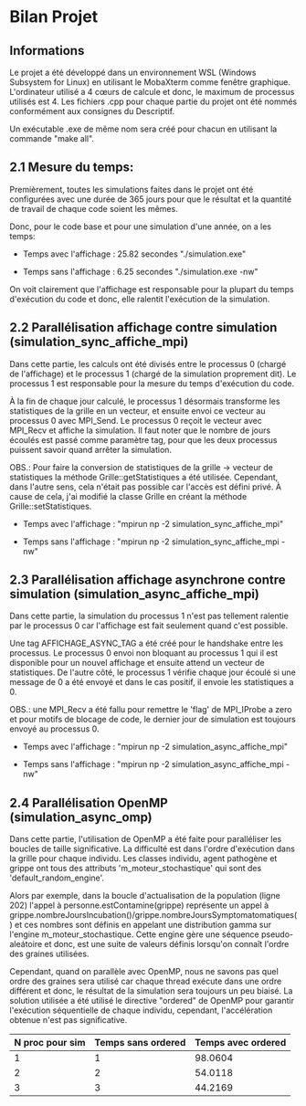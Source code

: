 
# Bilan Projet

## Informations

Le projet a été développé dans un environnement WSL (Windows Subsystem for Linux) en utilisant le MobaXterm comme fenêtre graphique. L'ordinateur utilisé a 4 cœurs de calcule et donc, le maximum de processus utilisés est 4. Les fichiers .cpp pour chaque partie du projet ont été nommés conformément aux consignes du Descriptif. 

Un exécutable .exe de même nom sera créé pour chacun en utilisant la commande "make all".

## 2.1 Mesure du temps:
Premièrement, toutes les simulations faites dans le projet ont été configurées avec une durée de 365 jours pour que le résultat et la quantité de travail de chaque code soient les mêmes.

Donc, pour le code base et pour une simulation d'une année, on a les temps:

- Temps avec l'affichage : 25.82 secondes "./simulation.exe"

- Temps sans l'affichage : 6.25 secondes "./simulation.exe -nw"

On voit clairement que l'affichage est responsable pour la plupart du temps d'exécution du code et donc, elle ralentit l'exécution de la simulation.

## 2.2 Parallélisation affichage contre simulation (simulation_sync_affiche_mpi)
Dans cette partie, les calculs ont été divisés entre le processus 0 (chargé de l'affichage) et le processus 1 (chargé de la simulation proprement dit). Le processus 1 est responsable pour la mesure du temps d'exécution du code.

À la fin de chaque jour calculé, le processus 1 désormais transforme les statistiques de la grille en un vecteur, et ensuite envoi ce vecteur au processus 0 avec MPI_Send. Le processus 0 reçoit le vecteur avec MPI_Recv et affiche la simulation. Il faut noter que le nombre de jours écoulés est passé comme paramètre tag, pour que les deux processus puissent savoir quand arrêter la simulation.

OBS.: Pour faire la conversion de statistiques de la grille -> vecteur de statistiques la méthode Grille::getStatistiques a été utilisée. Cependant, dans l'autre sens, cela n'était pas possible car l'accès est défini privé. À cause de cela, j'ai modifié la classe Grille en créant la méthode Grille::setStatistiques.

- Temps avec l'affichage :  "mpirun np -2 simulation_sync_affiche_mpi"

- Temps sans l'affichage :  "mpirun np -2 simulation_sync_affiche_mpi -nw"

## 2.3 Parallélisation affichage asynchrone contre simulation (simulation_async_affiche_mpi)
Dans cette partie, la simulation du processus 1 n'est pas tellement ralentie par le processus 0 car l'affichage est fait seulement quand c'est possible.

Une tag AFFICHAGE_ASYNC_TAG a été créé pour le handshake entre les processus. Le processus 0 envoi non bloquant au processus 1 qui il est disponible pour un nouvel affichage et ensuite attend un vecteur de statistiques. De l'autre côté, le processus 1 vérifie chaque jour écoulé si une message de 0 a été envoyé et dans le cas positif, il envoie les statistiques a 0.

OBS.: une MPI_Recv a été fallu pour remettre le 'flag' de MPI_IProbe a zero et pour motifs de blocage de code, le dernier jour de simulation est toujours envoyé au processus 0.

- Temps avec l'affichage :  "mpirun np -2 simulation_async_affiche_mpi"

- Temps sans l'affichage :  "mpirun np -2 simulation_async_affiche_mpi -nw"

## 2.4 Parallélisation OpenMP (simulation_async_omp)
Dans cette partie, l'utilisation de OpenMP a été faite pour paralléliser les boucles de taille significative. La difficulté est dans l'ordre d'exécution dans la grille pour chaque individu. Les classes individu, agent pathogène et grippe ont tous des attributs 'm_moteur_stochastique' qui sont des 'default_random_engine'. 

Alors par exemple, dans la boucle d'actualisation de la population (ligne 202) l'appel à personne.estContamine(grippe) représente un appel à grippe.nombreJoursIncubation()/grippe.nombreJoursSymptomatomatiques() et ces nombres sont définis en appelant une distribution gamma sur l'engine m_moteur_stochastique. Cette engine gère une séquence pseudo-aleátoire et donc, est une suite de valeurs définis lorsqu'on connaît l'ordre des graines utilisées. 

Cependant, quand on parallèle avec OpenMP, nous ne savons pas quel ordre des graines sera utilisé car chaque thread exécute dans une ordre différent et donc, le résultat de la simulation sera toujours un peu biaisé. La solution utilisée a été utilisé le directive "ordered" de OpenMP pour garantir l'exécution séquentielle de chaque individu, cependant, l'accélération obtenue n'est pas significative.

 N proc pour sim | Temps sans ordered | Temps avec ordered 
-----------------|--------------|------------
1                 |        1      |98.0604  
2                 |         2     |54.0118  
3                 |        3      |44.2169  


